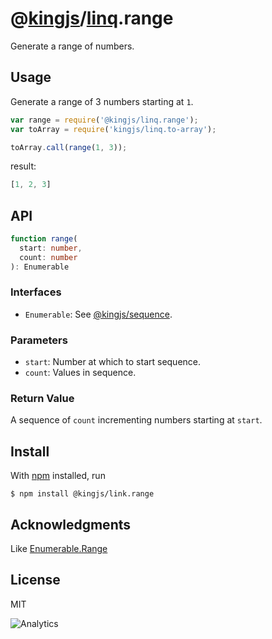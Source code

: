# @[kingjs](https://www.npmjs.com/package/kingjs)/[linq](https://www.npmjs.com/package/@kingjs/linq).range
Generate a range of numbers.
## Usage
Generate a range of 3 numbers starting at `1`.

```js
var range = require('@kingjs/linq.range');
var toArray = require('kingjs/linq.to-array');

toArray.call(range(1, 3));
```

result:
```js
[1, 2, 3]
```

## API
```ts
function range(
  start: number, 
  count: number
): Enumerable
```
### Interfaces
- `Enumerable`: See [@kingjs/sequence](https://www.npmjs.com/package/@kingjs/sequence).

### Parameters
- `start`: Number at which to start sequence.
- `count`: Values in sequence.

### Return Value
A sequence of `count` incrementing numbers starting at `start`.

## Install
With [npm](https://npmjs.org/) installed, run

```
$ npm install @kingjs/link.range
```

## Acknowledgments
Like [Enumerable.Range](https://msdn.microsoft.com/en-us/library/system.linq.enumerable.range(v=vs.110).aspx)

## License

MIT

![Analytics](https://analytics.kingjs.net/linq/range)